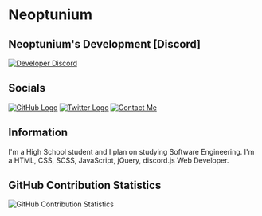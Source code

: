 # Neoptunium

## Neoptunium's Development [Discord]
[![Developer Discord](https://discordapp.com/api/guilds/770660983437918218/widget.png?style=banner4)](https://discord.gg/jSWf7ttF9P)

## Socials
[![GitHub Logo](https://icons.iconarchive.com/icons/limav/flat-gradient-social/64/Github-icon.png)](https://github.com/Neoptunium)
[![Twitter Logo](https://icons.iconarchive.com/icons/limav/flat-gradient-social/64/Twitter-icon.png)](http://twitter.com/)
[![Contact Me](https://icons.iconarchive.com/icons/limav/flat-gradient-social/64/email-icon.png)](mailto:neoptunium@gmail.com)

## Information

I'm a High School student and I plan on studying Software Engineering. I'm a HTML, CSS, SCSS, JavaScript, jQuery, discord.js Web Developer.

## GitHub Contribution Statistics
![GitHub Contribution Statistics](https://github-readme-stats.vercel.app/api?username=Neoptunium)

